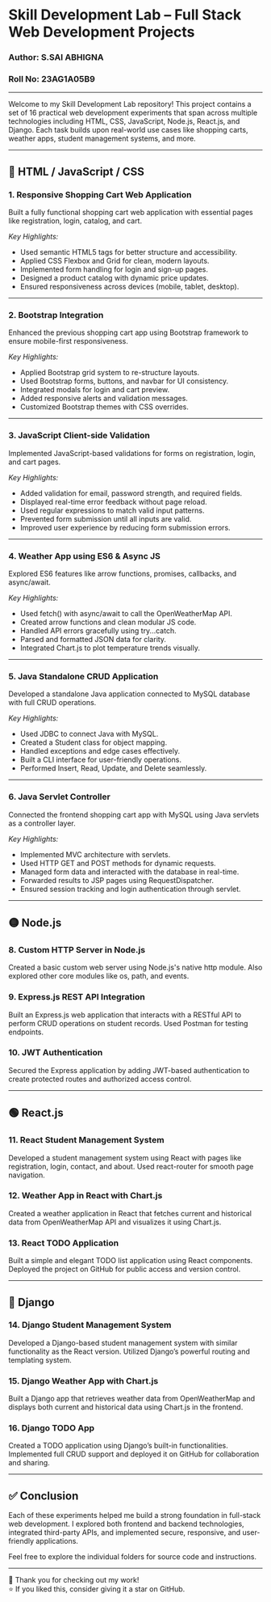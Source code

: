 # Skill Development Lab – Full Stack Web Development Projects

### Author: S.SAI ABHIGNA  
### Roll No: 23AG1A05B9 

---

Welcome to my Skill Development Lab repository! This project contains a set of 16 practical web development experiments that span across multiple technologies including HTML, CSS, JavaScript, Node.js, React.js, and Django. Each task builds upon real-world use cases like shopping carts, weather apps, student management systems, and more.

---

## 🔵 HTML / JavaScript / CSS

### 1. Responsive Shopping Cart Web Application  
Built a fully functional shopping cart web application with essential pages like registration, login, catalog, and cart.

*Key Highlights:*
- Used semantic HTML5 tags for better structure and accessibility.
- Applied CSS Flexbox and Grid for clean, modern layouts.
- Implemented form handling for login and sign-up pages.
- Designed a product catalog with dynamic price updates.
- Ensured responsiveness across devices (mobile, tablet, desktop).

---

### 2. Bootstrap Integration  
Enhanced the previous shopping cart app using Bootstrap framework to ensure mobile-first responsiveness.

*Key Highlights:*
- Applied Bootstrap grid system to re-structure layouts.
- Used Bootstrap forms, buttons, and navbar for UI consistency.
- Integrated modals for login and cart preview.
- Added responsive alerts and validation messages.
- Customized Bootstrap themes with CSS overrides.

---

### 3. JavaScript Client-side Validation  
Implemented JavaScript-based validations for forms on registration, login, and cart pages.

*Key Highlights:*
- Added validation for email, password strength, and required fields.
- Displayed real-time error feedback without page reload.
- Used regular expressions to match valid input patterns.
- Prevented form submission until all inputs are valid.
- Improved user experience by reducing form submission errors.

---

### 4. Weather App using ES6 & Async JS  
Explored ES6 features like arrow functions, promises, callbacks, and async/await.

*Key Highlights:*
- Used fetch() with async/await to call the OpenWeatherMap API.
- Created arrow functions and clean modular JS code.
- Handled API errors gracefully using try...catch.
- Parsed and formatted JSON data for clarity.
- Integrated Chart.js to plot temperature trends visually.

---

### 5. Java Standalone CRUD Application  
Developed a standalone Java application connected to MySQL database with full CRUD operations.

*Key Highlights:*
- Used JDBC to connect Java with MySQL.
- Created a Student class for object mapping.
- Handled exceptions and edge cases effectively.
- Built a CLI interface for user-friendly operations.
- Performed Insert, Read, Update, and Delete seamlessly.

---

### 6. Java Servlet Controller  
Connected the frontend shopping cart app with MySQL using Java servlets as a controller layer.

*Key Highlights:*
- Implemented MVC architecture with servlets.
- Used HTTP GET and POST methods for dynamic requests.
- Managed form data and interacted with the database in real-time.
- Forwarded results to JSP pages using RequestDispatcher.
- Ensured session tracking and login authentication through servlet.

---

## 🟡 Node.js

### 8. Custom HTTP Server in Node.js  
Created a basic custom web server using Node.js's native http module. Also explored other core modules like os, path, and events.

### 9. Express.js REST API Integration  
Built an Express.js web application that interacts with a RESTful API to perform CRUD operations on student records. Used Postman for testing endpoints.

### 10. JWT Authentication  
Secured the Express application by adding JWT-based authentication to create protected routes and authorized access control.

---

## 🟢 React.js

### 11. React Student Management System  
Developed a student management system using React with pages like registration, login, contact, and about. Used react-router for smooth page navigation.

### 12. Weather App in React with Chart.js  
Created a weather application in React that fetches current and historical data from OpenWeatherMap API and visualizes it using Chart.js.

### 13. React TODO Application  
Built a simple and elegant TODO list application using React components. Deployed the project on GitHub for public access and version control.

---

## 🔴 Django

### 14. Django Student Management System  
Developed a Django-based student management system with similar functionality as the React version. Utilized Django’s powerful routing and templating system.

### 15. Django Weather App with Chart.js  
Built a Django app that retrieves weather data from OpenWeatherMap and displays both current and historical data using Chart.js in the frontend.

### 16. Django TODO App  
Created a TODO application using Django’s built-in functionalities. Implemented full CRUD support and deployed it on GitHub for collaboration and sharing.

---

## ✅ Conclusion

Each of these experiments helped me build a strong foundation in full-stack web development. I explored both frontend and backend technologies, integrated third-party APIs, and implemented secure, responsive, and user-friendly applications.

Feel free to explore the individual folders for source code and instructions.

---

📌 Thank you for checking out my work!  
⭐ If you liked this, consider giving it a star on GitHub.

